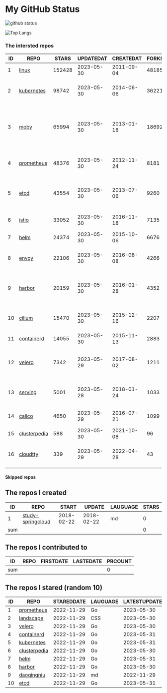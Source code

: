 # My GitHub Status

<img src="https://github-readme-stats-1.yihong0618.vercel.app/api?username=daoqingniu&show_icons=true&&&hide_title=true&count_private=true" alt="github status" />

![Top Langs](https://github-readme-stats-1.yihong0618.vercel.app/api/top-langs/?username=daoqingniu&layout=compact)

<!--START_SECTION:github_repos-->
### The intersted repos
| ID |                              REPO                               | STARS  | UPDATEDAT  | CREATEDAT  | FORKSCOUNT |                                              DESCRIPTIONS                                              |
|----|-----------------------------------------------------------------|--------|------------|------------|------------|--------------------------------------------------------------------------------------------------------|
|  1 | [linux](https://github.com/torvalds/linux)                      | 152428 | 2023-05-30 | 2011-09-04 |      48185 | Linux kernel source tree                                                                               |
|  2 | [kubernetes](https://github.com/kubernetes/kubernetes)          |  98742 | 2023-05-30 | 2014-06-06 |      36221 | Production-Grade Container Scheduling and Management                                                   |
|  3 | [moby](https://github.com/moby/moby)                            |  65994 | 2023-05-30 | 2013-01-18 |      18692 | Moby Project - a collaborative project for the container ecosystem to assemble container-based systems |
|  4 | [prometheus](https://github.com/prometheus/prometheus)          |  48376 | 2023-05-30 | 2012-11-24 |       8181 | The Prometheus monitoring system and time series database.                                             |
|  5 | [etcd](https://github.com/etcd-io/etcd)                         |  43554 | 2023-05-30 | 2013-07-06 |       9260 | Distributed reliable key-value store for the most critical data of a distributed system                |
|  6 | [istio](https://github.com/istio/istio)                         |  33052 | 2023-05-30 | 2016-11-18 |       7135 | Connect, secure, control, and observe services.                                                        |
|  7 | [helm](https://github.com/helm/helm)                            |  24374 | 2023-05-30 | 2015-10-06 |       6676 | The Kubernetes Package Manager                                                                         |
|  8 | [envoy](https://github.com/envoyproxy/envoy)                    |  22106 | 2023-05-30 | 2016-08-08 |       4266 | Cloud-native high-performance edge/middle/service proxy                                                |
|  9 | [harbor](https://github.com/goharbor/harbor)                    |  20159 | 2023-05-30 | 2016-01-28 |       4352 | An open source trusted cloud native registry project that stores, signs, and scans content.            |
| 10 | [cilium](https://github.com/cilium/cilium)                      |  15470 | 2023-05-30 | 2015-12-16 |       2207 | eBPF-based Networking, Security, and Observability                                                     |
| 11 | [containerd](https://github.com/containerd/containerd)          |  14055 | 2023-05-30 | 2015-11-13 |       2883 | An open and reliable container runtime                                                                 |
| 12 | [velero](https://github.com/vmware-tanzu/velero)                |   7342 | 2023-05-29 | 2017-08-02 |       1211 | Backup and migrate Kubernetes applications and their persistent volumes                                |
| 13 | [serving](https://github.com/knative/serving)                   |   5001 | 2023-05-28 | 2018-01-24 |       1033 | Kubernetes-based, scale-to-zero, request-driven compute                                                |
| 14 | [calico](https://github.com/projectcalico/calico)               |   4650 | 2023-05-29 | 2016-07-21 |       1099 | Cloud native networking and network security                                                           |
| 15 | [clusterpedia](https://github.com/clusterpedia-io/clusterpedia) |    588 | 2023-05-30 | 2021-10-08 |         96 | The Encyclopedia of Kubernetes clusters                                                                |
| 16 | [cloudtty](https://github.com/cloudtty/cloudtty)                |    339 | 2023-05-29 | 2022-04-28 |         43 | A Friendly Kubernetes CloudShell (Web Terminal) !                                                      |



#### Skipped repos
<!--END_SECTION:github_repos-->

<!--START_SECTION:my_github-->
## The repos I created
| ID  |                                 REPO                                 |   START    |   UPDATE   | LAUGUAGE | STARS |
|-----|----------------------------------------------------------------------|------------|------------|----------|-------|
|   1 | [study-springcloud](https://github.com/daoqingniu/study-springcloud) | 2018-02-22 | 2018-02-22 | md       |     0 |
| sum |                                                                      |            |            |          |     0 |

## The repos I contributed to
| ID  | REPO | FIRSTDATE | LASTEDATE | PRCOUNT |
|-----|------|-----------|-----------|---------|
| sum |      |           |           |       0 |

## The repos I stared (random 10)
| ID |                              REPO                               | STAREDDATE | LAUGUAGE | LATESTUPDATE |
|----|-----------------------------------------------------------------|------------|----------|--------------|
|  1 | [prometheus](https://github.com/prometheus/prometheus)          | 2022-11-29 | Go       | 2023-05-30   |
|  2 | [landscape](https://github.com/cncf/landscape)                  | 2022-11-29 | CSS      | 2023-05-30   |
|  3 | [velero](https://github.com/vmware-tanzu/velero)                | 2022-11-29 | Go       | 2023-05-30   |
|  4 | [containerd](https://github.com/containerd/containerd)          | 2022-11-29 | Go       | 2023-05-31   |
|  5 | [kubernetes](https://github.com/kubernetes/kubernetes)          | 2022-11-29 | Go       | 2023-05-31   |
|  6 | [clusterpedia](https://github.com/clusterpedia-io/clusterpedia) | 2022-11-29 | Go       | 2023-05-30   |
|  7 | [helm](https://github.com/helm/helm)                            | 2022-11-29 | Go       | 2023-05-31   |
|  8 | [harbor](https://github.com/goharbor/harbor)                    | 2022-11-29 | Go       | 2023-05-30   |
|  9 | [daoqingniu](https://github.com/daoqingniu/daoqingniu)          | 2022-11-29 | md       | 2022-11-29   |
| 10 | [etcd](https://github.com/etcd-io/etcd)                         | 2022-11-29 | Go       | 2023-05-31   |

<!--END_SECTION:my_github-->
